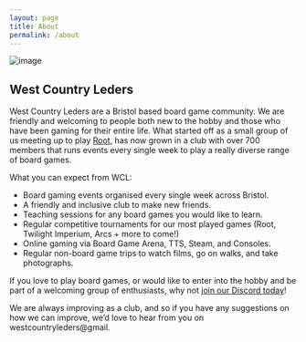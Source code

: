 ```yaml
---
layout: page
title: About
permalink: /about
---
```


![image](https://github.com/user-attachments/assets/359691d5-2098-4ac0-9e54-600d599da89f)


## __West Country Leders__
West Country Leders are a Bristol based board game community. We are friendly and welcoming to people both new to the hobby and those who have been gaming for their entire life.
What started off as a small group of us meeting up to play [Root](https://boardgamegeek.com/boardgame/237182/root), has now grown in a club with over 700 members that runs events every single week to play a really diverse range of board games.

What you can expect from WCL:
- Board gaming events organised every single week across Bristol.
- A friendly and inclusive club to make new friends.
- Teaching sessions for any board games you would like to learn.
- Regular competitive tournaments for our most played games (Root, Twilight Imperium, Arcs + more to come!)
- Online gaming via Board Game Arena, TTS, Steam, and Consoles.
- Regular non-board game trips to watch films, go on walks, and take photographs.

If you love to play board games, or would like to enter into the hobby and be part of a welcoming group of enthusiasts, why not [join our Discord today](https://discord.gg/JuuxmmbgG7)!

We are always improving as a club, and so if you have any suggestions on how we can improve, we’d love to hear from you on westcountryleders@gmail.
